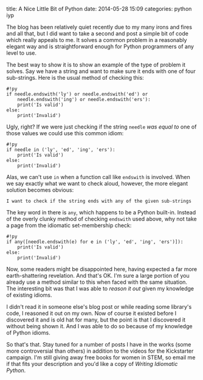 title: A Nice Little Bit of Python
date: 2014-05-28 15:09
categories: python iyp

The blog has been relatively quiet recently due to my many irons and fires and
all that, but I did want to take a second and post a simple bit of code which
really appeals to me. It solves a common problem in a reasonably elegant way and
is straightforward enough for Python programmers of any level to use.

The best way to show it is to show an example of the type of problem it solves.
Say we have a string and want to make sure it ends with one of four sub-strings.
Here is the usual method of checking this:

    #!py
    if needle.endswith('ly') or needle.endswith('ed') or 
        needle.endswith('ing') or needle.endswith('ers'):
        print('Is valid')
    else:
        print('Invalid')

Ugly, right? If we were just checking if the string `needle` *was equal to* one
of those values we could use this common idiom:

    #!py
    if needle in ('ly', 'ed', 'ing', 'ers'):
        print('Is valid')
    else:
        print('Invalid')

Alas, we can't use `in` when a function call like `endswith` is involved. When
we say exactly what we want to check aloud, however, the more elegant solution
becomes obvious:

    I want to check if the string ends with any of the given sub-strings

The key word in there is `any`, which happens to be a Python built-in. Instead
of the overly clunky method of checking `endswith` used above, why not take a
page from the idiomatic set-membership check:

    #!py
    if any([needle.endswith(e) for e in ('ly', 'ed', 'ing', 'ers')]):
        print('Is valid')
    else:
        print('Invalid')

Now, some readers might be disappointed here, having expected a far more
earth-shattering revelation. And that's OK. I'm sure a large portion of you
already use a method similar to this when faced with the same situation. The
interesting bit was that I was able to *reason it out* given my knowledge of
existing idioms.

I didn't read it in someone else's blog post or while reading some library's
code, I reasoned it out on my own. Now of course it existed before I discovered
it and is old hat for many, but the point is that I discovered it without being
shown it. And I was able to do so because of my knowledge of Python idioms.

So that's that. Stay tuned for a number of posts I have in the works (some more
controversial than others) in addition to the videos for the Kickstarter
campaign. I'm still giving away free books for women in STEM, so email me if
that fits your description and you'd like a copy of *Writing Idiomatic Python*.
